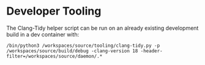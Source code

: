 # Developer Tooling

The Clang-Tidy helper script can be run on an already existing development build in a dev container with:

```
/bin/python3 /workspaces/source/tooling/clang-tidy.py -p /workspaces/source/build/debug -clang-version 18 -header-filter=/workspaces/source/daemon/.*
```
